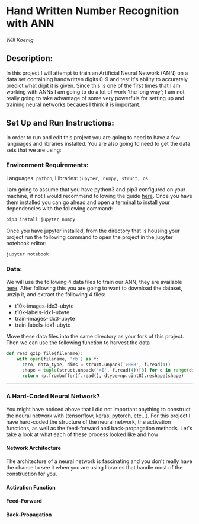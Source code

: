 # Hand Written Number Recognition with ANN

_Will Koenig_


## Description:
In this project I will attempt to train an Artificial Neural Network (ANN) on a data set containing handwritten digits 0-9 and test it's ability to accurately predict what digit it is given.  Since this is one of the first times that I am working with ANNs I am going to do a lot of work 'the long way'; I am not really going to take advantage of some very powerfuls for setting up and training neural networks becaues I think it is important.


## Set Up and Run Instructions:
In order to run and edit this project you are going to need to have a few languages and libraries installed.  You are also going to need to get the data sets that we are using:

### Environment Requirements:
Languages: `python`, Libraries: `jupyter, numpy, struct, os`

I am going to assume that you have python3 and pip3 configured on your machine, if not I would recommend following the guide [here]().  Once you have them installed you can go ahead and open a terminal to install your dependencies with the following command:

``` python
pip3 install jupyter numpy
```

Once you have jupyter installed, from the directory that is housing your project run the following command to open the project in the jupyter notebook editor:

``` pythonn
jupyter notebook
```

### Data:
We will use the following 4 data files to train our ANN, they are available [here](https://www.kaggle.com/datasets/hojjatk/mnist-dataset).  After following this you are going to want to download the dataset, unzip it, and extract the following 4 files:
* t10k-images-idx3-ubyte
* t10k-labels-idx1-ubyte
* train-images-idx3-ubyte
* train-labels-idx1-ubyte

Move these data files into the same directory as your fork of this project.  Then we can use the following function to harvest the data
```python
def read_gzip_file(filename):
    with open(filename, 'rb') as f:
      zero, data_type, dims = struct.unpack('>HBB', f.read(4))
      shape = tuple(struct.unpack('>I', f.read(4))[0] for d in range(dims))
      return np.frombuffer(f.read(), dtype=np.uint8).reshape(shape)
```

---
### A Hard-Coded Neural Network?
You might have noticed above that I did not important anything to construct the neural network with (tensorflow, keras, pytorch, etc...).  For this project I have hard-coded the structure of the neural network, the activation functions, as well as the feed-forward and back-propagation methods.  Let's take a look at what each of these process looked like and how 

#### Network Architecture
The architecture of a neural network is fascinating and you don't really have the chance to see it when you are using libraries that handle most of the construction for you.

#### Activation Function

#### Feed-Forward

#### Back-Propagation
